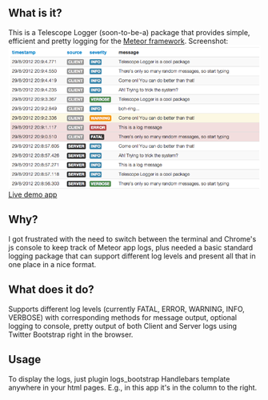 What is it?
-------------
This is a Telescope Logger (soon-to-be-a) package that provides simple, efficient and pretty logging for the [Meteor framework](http://meteor.com). 
Screenshot: ![Telescope Logs screenshot](https://github.com/jhoxray/telescope/blob/master/pub/telescope.png)
[Live demo app](http://http://telescope-logger.meteor.com)

Why?
------
I got frustrated with the need to switch between the terminal and Chrome's js console to keep track of Meteor app logs, plus needed a basic standard logging package that can support different log levels and present all that in one place in a nice format.

What does it do?
------------------
Supports different log levels (currently FATAL, ERROR, WARNING, INFO, VERBOSE) with corresponding methods for message output, optional logging to console, pretty output of both Client and Server logs using Twitter Bootstrap right in the browser.

Usage
------------
To display the logs, just plugin logs_bootstrap Handlebars template anywhere in your html pages. E.g., in this app it's in the column to the right.



